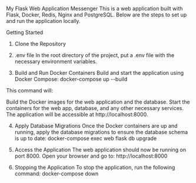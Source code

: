 My Flask Web Application Messenger
This is a web application built with Flask, Docker, Redis, Nginx and PostgreSQL. Below are the steps to set up and run the application locally.

Getting Started
1. Clone the Repository

2. .env file
In the root directory of the project, put a .env file with the necessary environment variables.

3. Build and Run Docker Containers
Build and start the application using Docker Compose: docker-compose up --build

This command will:

Build the Docker images for the web application and the database.
Start the containers for the web app, database, and any other necessary services.
The application will be accessible at http://localhost:8000.

4. Apply Database Migrations
Once the Docker containers are up and running, apply the database migrations to ensure the database schema is up to date:
docker-compose exec web flask db upgrade


5. Access the Application
The web application should now be running on port 8000. Open your browser and go to:
http://localhost:8000


6. Stopping the Application
To stop the application, run the following command:
docker-compose down
